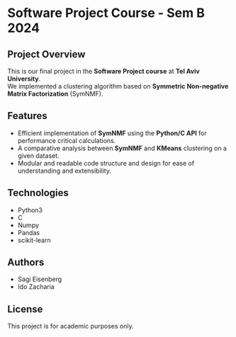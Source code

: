 # Software Project Course - Sem B 2024
## Project Overview
This is our final project in the **Software Project course** at **Tel Aviv University**.  
We implemented a clustering algorithm based on **Symmetric Non-negative Matrix Factorization** (SymNMF).  

## Features
- Efficient implementation of **SymNMF** using the **Python/C API** for performance critical calculations.
- A comparative analysis between **SymNMF** and **KMeans** clustering on a given dataset.
- Modular and readable code structure and design for ease of understanding and extensibility.

## Technologies
- Python3
- C
- Numpy
- Pandas
- scikit-learn

## Authors
- Sagi Eisenberg
- Ido Zacharia

## License 
This project is for academic purposes only.
